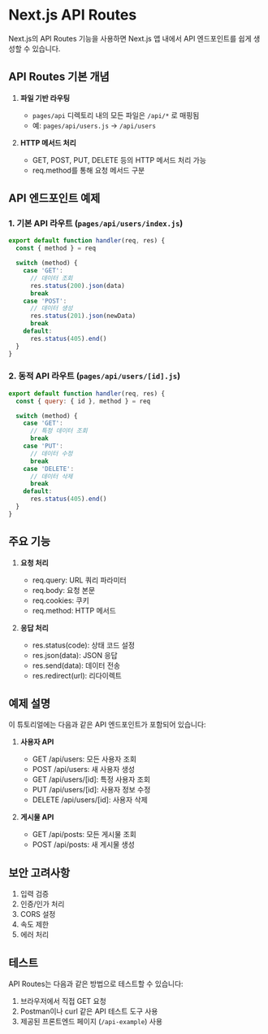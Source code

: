# Next.js API Routes

Next.js의 API Routes 기능을 사용하면 Next.js 앱 내에서 API 엔드포인트를 쉽게 생성할 수 있습니다.

## API Routes 기본 개념

1. **파일 기반 라우팅**
   - `pages/api` 디렉토리 내의 모든 파일은 `/api/*` 로 매핑됨
   - 예: `pages/api/users.js` → `/api/users`

2. **HTTP 메서드 처리**
   - GET, POST, PUT, DELETE 등의 HTTP 메서드 처리 가능
   - req.method를 통해 요청 메서드 구분

## API 엔드포인트 예제

### 1. 기본 API 라우트 (`pages/api/users/index.js`)
```javascript
export default function handler(req, res) {
  const { method } = req

  switch (method) {
    case 'GET':
      // 데이터 조회
      res.status(200).json(data)
      break
    case 'POST':
      // 데이터 생성
      res.status(201).json(newData)
      break
    default:
      res.status(405).end()
  }
}
```

### 2. 동적 API 라우트 (`pages/api/users/[id].js`)
```javascript
export default function handler(req, res) {
  const { query: { id }, method } = req

  switch (method) {
    case 'GET':
      // 특정 데이터 조회
      break
    case 'PUT':
      // 데이터 수정
      break
    case 'DELETE':
      // 데이터 삭제
      break
    default:
      res.status(405).end()
  }
}
```

## 주요 기능

1. **요청 처리**
   - req.query: URL 쿼리 파라미터
   - req.body: 요청 본문
   - req.cookies: 쿠키
   - req.method: HTTP 메서드

2. **응답 처리**
   - res.status(code): 상태 코드 설정
   - res.json(data): JSON 응답
   - res.send(data): 데이터 전송
   - res.redirect(url): 리다이렉트

## 예제 설명

이 튜토리얼에는 다음과 같은 API 엔드포인트가 포함되어 있습니다:

1. **사용자 API**
   - GET /api/users: 모든 사용자 조회
   - POST /api/users: 새 사용자 생성
   - GET /api/users/[id]: 특정 사용자 조회
   - PUT /api/users/[id]: 사용자 정보 수정
   - DELETE /api/users/[id]: 사용자 삭제

2. **게시물 API**
   - GET /api/posts: 모든 게시물 조회
   - POST /api/posts: 새 게시물 생성

## 보안 고려사항

1. 입력 검증
2. 인증/인가 처리
3. CORS 설정
4. 속도 제한
5. 에러 처리

## 테스트

API Routes는 다음과 같은 방법으로 테스트할 수 있습니다:

1. 브라우저에서 직접 GET 요청
2. Postman이나 curl 같은 API 테스트 도구 사용
3. 제공된 프론트엔드 페이지 (`/api-example`) 사용
